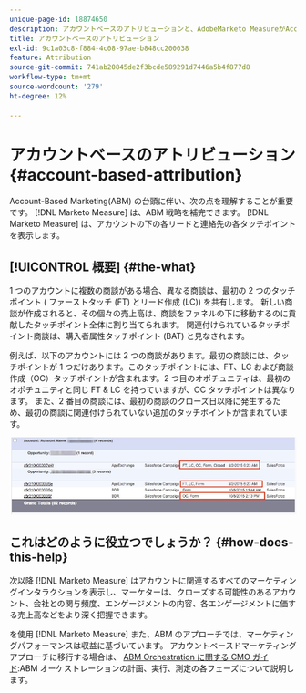 ```yaml
---
unique-page-id: 18874650
description: アカウントベースのアトリビューションと、AdobeMarketo MeasureがAccount-Based Marketing(ABM) 戦略を補完する方法について説明します。
title: アカウントベースのアトリビューション
exl-id: 9c1a03c8-f884-4c08-97ae-b848cc200038
feature: Attribution
source-git-commit: 741ab20845de2f3bcde589291d7446a5b4f877d8
workflow-type: tm+mt
source-wordcount: '279'
ht-degree: 12%

---
```


# アカウントベースのアトリビューション {#account-based-attribution}

Account-Based Marketing(ABM) の台頭に伴い、次の点を理解することが重要です。 [!DNL Marketo Measure] は、ABM 戦略を補完できます。 [!DNL Marketo Measure] は、アカウントの下の各リードと連絡先の各タッチポイントを表示します。

## [!UICONTROL 概要] {#the-what}

1 つのアカウントに複数の商談がある場合、異なる商談は、最初の 2 つのタッチポイント ( ファーストタッチ (FT) とリード作成 (LC)) を共有します。 新しい商談が作成されると、その個々の売上高は、商談をファネルの下に移動するのに貢献したタッチポイント全体に割り当てられます。 関連付けられているタッチポイント商談は、購入者属性タッチポイント (BAT) と見なされます。

例えば、以下のアカウントには 2 つの商談があります。最初の商談には、タッチポイントが 1 つだけあります。このタッチポイントには、FT、LC および商談作成（OC）タッチポイントが含まれます。2 つ目のオポチュニティは、最初のオポチュニティと同じ FT &amp; LC を持っていますが、OC タッチポイントは異なります。 また、2 番目の商談には、最初の商談のクローズ日以降に発生するため、最初の商談に関連付けられていない追加のタッチポイントが含まれています。

![](assets/1.jpg)

## これはどのように役立つでしょうか？ {#how-does-this-help}

次以降 [!DNL Marketo Measure] はアカウントに関連するすべてのマーケティングインタラクションを表示し、マーケターは、クローズする可能性のあるアカウント、会社との関与頻度、エンゲージメントの内容、各エンゲージメントに価する売上高などをより深く把握できます。

を使用 [!DNL Marketo Measure] また、ABM のアプローチでは、マーケティングパフォーマンスは収益に基づいています。 アカウントベースドマーケティングアプローチに移行する場合は、 [ABM Orchestration に関する CMO ガイド](https://engage.marketo.com/rs/460-TDH-945/images/BZ-CMOs-Guide-To-ABM-Orchestration-By-Bizible.pdf):ABM オーケストレーションの計画、実行、測定の各フェーズについて説明します。
